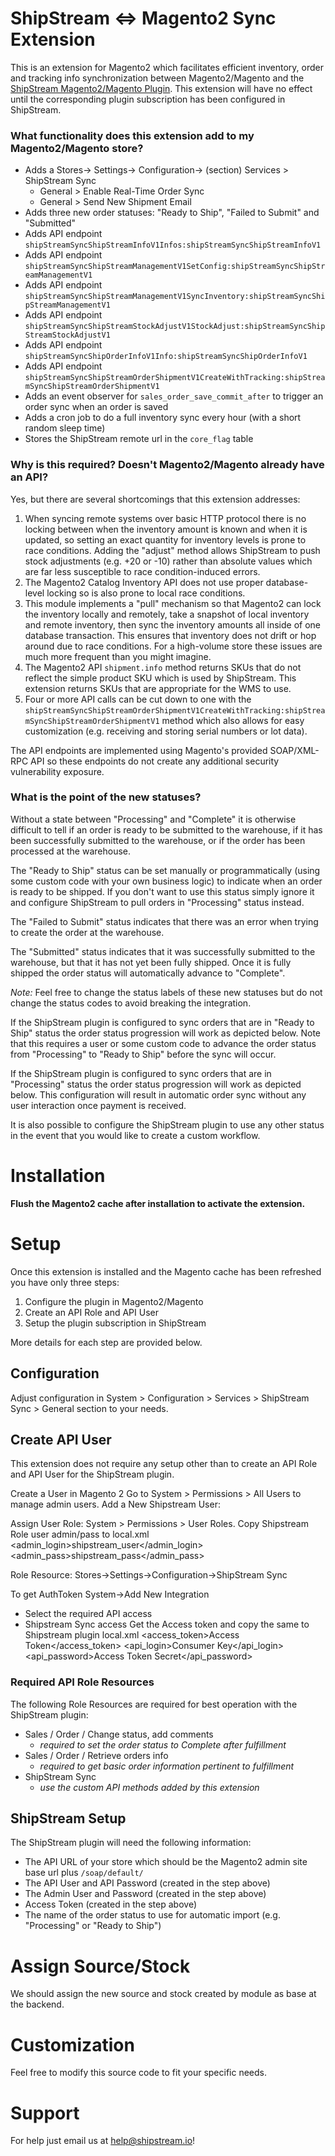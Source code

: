 ShipStream <=> Magento2 Sync Extension
==========================

This is an extension for Magento2 which facilitates efficient inventory, order
and tracking info synchronization between Magento2/Magento and the [ShipStream Magento2/Magento Plugin](https://github.com/ShipStream/plugin-Magento2).
This extension will have no effect until the corresponding plugin subscription has been configured in ShipStream.

### What functionality does this extension add to my Magento2/Magento store?

- Adds a Stores-> Settings-> Configuration-> (section) Services > ShipStream Sync
  - General > Enable Real-Time Order Sync
  - General > Send New Shipment Email
- Adds three new order statuses: "Ready to Ship", "Failed to Submit" and "Submitted"
- Adds API endpoint `shipStreamSyncShipStreamInfoV1Infos:shipStreamSyncShipStreamInfoV1`
- Adds API endpoint `shipStreamSyncShipStreamManagementV1SetConfig:shipStreamSyncShipStreamManagementV1`
- Adds API endpoint `shipStreamSyncShipStreamManagementV1SyncInventory:shipStreamSyncShipStreamManagementV1`
- Adds API endpoint `shipStreamSyncShipStreamStockAdjustV1StockAdjust:shipStreamSyncShipStreamStockAdjustV1`
- Adds API endpoint `shipStreamSyncShipOrderInfoV1Info:shipStreamSyncShipOrderInfoV1`
- Adds API endpoint `shipStreamSyncShipStreamOrderShipmentV1CreateWithTracking:shipStreamSyncShipStreamOrderShipmentV1`
- Adds an event observer for `sales_order_save_commit_after` to trigger an order sync when an order is saved
- Adds a cron job to do a full inventory sync every hour (with a short random sleep time)
- Stores the ShipStream remote url in the `core_flag` table

### Why is this required? Doesn't Magento2/Magento already have an API?

Yes, but there are several shortcomings that this extension addresses:

1. When syncing remote systems over basic HTTP protocol there is no locking between
   when the inventory amount is known and when it is updated, so setting an exact quantity
   for inventory levels is prone to race conditions. Adding the "adjust" method allows
   ShipStream to push stock adjustments (e.g. +20 or -10) rather than absolute values
   which are far less susceptible to race condition-induced errors.
2. The Magento2 Catalog Inventory API does not use proper database-level locking so is
   also prone to local race conditions.
3. This module implements a "pull" mechanism so that Magento2 can lock the inventory locally
   and remotely, take a snapshot of local inventory and remote inventory, then sync the inventory
   amounts all inside of one database transaction. This ensures that inventory does not drift
   or hop around due to race conditions. For a high-volume store these issues are much more frequent
   than you might imagine.
4. The Magento2 API `shipment.info` method returns SKUs that do not reflect the simple
   product SKU which is used by ShipStream. This extension returns SKUs that are appropriate
   for the WMS to use.
5. Four or more API calls can be cut down to one with the `shipStreamSyncShipStreamOrderShipmentV1CreateWithTracking:shipStreamSyncShipStreamOrderShipmentV1`
   method which also allows for easy customization (e.g. receiving and storing serial numbers or lot data).

The API endpoints are implemented using Magento's provided SOAP/XML-RPC API so these endpoints do
not create any additional security vulnerability exposure.

### What is the point of the new statuses?

Without a state between "Processing" and "Complete" it is otherwise difficult to tell if an order
is ready to be submitted to the warehouse, if it has been successfully submitted to the warehouse,
or if the order has been processed at the warehouse.

The "Ready to Ship" status can be set manually or programmatically (using some custom code with your own business logic)
to indicate when an order is ready to be shipped. If you don't want to use this status simply ignore it and configure
ShipStream to pull orders in "Processing" status instead.

The "Failed to Submit" status indicates that there was an error when trying to create the order at the
warehouse.

The "Submitted" status indicates that it was successfully submitted to the warehouse, but that it has
not yet been fully shipped. Once it is fully shipped the order status will automatically advance to "Complete".

*Note:* Feel free to change the status labels of these new statuses but do not change the status codes to avoid
breaking the integration.

If the ShipStream plugin is configured to sync orders that are in "Ready to Ship" status the order status progression
will work as depicted below. Note that this requires a user or some custom code to advance the order status from
"Processing" to "Ready to Ship" before the sync will occur.  

If the ShipStream plugin is configured to sync orders that are in "Processing" status the order status progression
will work as depicted below. This configuration will result in automatic order sync without any user interaction
once payment is received.

It is also possible to configure the ShipStream plugin to use any other status in the event that you would like to create
a custom workflow.


Installation
============
**Flush the Magento2 cache after installation to activate the extension.**


Setup
=====

Once this extension is installed and the Magento cache has been refreshed you have only three steps:

1. Configure the plugin in Magento2/Magento
2. Create an API Role and API User
3. Setup the plugin subscription in ShipStream 

More details for each step are provided below.

## Configuration

Adjust configuration in System > Configuration > Services > ShipStream Sync > General section to your needs.

## Create API User

This extension does not require any setup other than to create an API Role and API User for the
ShipStream plugin.

Create a User in Magento 2
Go to System > Permissions > All Users to manage admin users.
Add a New Shipstream User:

Assign User Role:
System > Permissions > User Roles.
Copy Shipstream Role user admin/pass to local.xml
<admin_login>shipstream_user</admin_login>
<admin_pass>shipstream_pass</admin_pass>

Role Resource: Stores->Settings->Configuration->ShipStream Sync

To get AuthToken
System->Add New Integration
  - Select the required API access
  - Shipstream Sync access
Get the Access token and copy the same to Shipstream plugin local.xml
<access_token>Access Token</access_token>
<api_login>Consumer Key</api_login>
<api_password>Access Token Secret</api_password>
  
### Required API Role Resources

The following Role Resources are required for best operation with the ShipStream plugin:

- Sales / Order / Change status, add comments
  - *required to set the order status to Complete after fulfillment*
- Sales / Order / Retrieve orders info
  - *required to get basic order information pertinent to fulfillment*
- ShipStream Sync
  - *use the custom API methods added by this extension*

## ShipStream Setup

The ShipStream plugin will need the following information:

- The API URL of your store which should be the Magento2 admin site base url plus `/soap/default/`
- The API User and API Password (created in the step above)
- The Admin User and Password (created in the step above)
- Access Token (created in the step above)
- The name of the order status to use for automatic import (e.g. "Processing" or "Ready to Ship")

# Assign Source/Stock

We should assign the new source and stock created by module as base at the backend.

# Customization

Feel free to modify this source code to fit your specific needs.

# Support

For help just email us at [help@shipstream.io](mailto:help@shipstream.io)!
